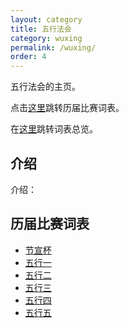 ```yaml
---
layout: category
title: 五行法会
category: wuxing
permalink: /wuxing/
order: 4
---
```


五行法会的主页。

点击[这里](#历届比赛词表)跳转历届比赛词表。

在[这里](/zonglan/#五行法会/)跳转词表总览。

## 介绍

介绍：

## 历届比赛词表

- [节宣杯](/wuxing/jiexuan/)
- [五行一](/wuxing/1/)
- [五行二](/wuxing/2/)
- [五行三](/wuxing/3/)
- [五行四](/wuxing/4/)
- [五行五](/wuxing/5/)
